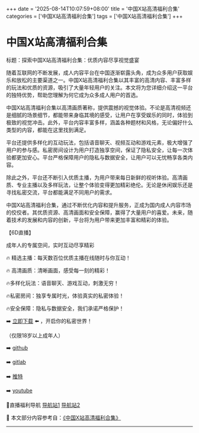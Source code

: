 +++
date = '2025-08-14T10:07:59+08:00'
title = '中国X站高清福利合集'
categories = ['中国X站高清福利合集']
tags = ['中国X站高清福利合集']
+++

# 中国X站高清福利合集

标题：探索中国X站高清福利合集：优质内容尽享视觉盛宴

随着互联网的不断发展，成人内容平台在中国逐渐崭露头角，成为众多用户获取娱乐和放松的主要渠道之一。中国X站高清福利合集以其丰富的高清内容、丰富多样的玩法和优质的资源，吸引了大量年轻用户的关注。本文将为您详细介绍这一平台的独特优势，帮助您理解为何它成为众多成人用户的首选。

中国X站高清福利合集以高清画质著称，提供震撼的视觉体验。不论是高清视频还是细腻的场景细节，都能带来身临其境的感受，让用户在享受娱乐的同时，体验到极致的视觉冲击。此外，平台内容丰富多样，涵盖各种题材和风格，无论偏好什么类型的内容，都能在这里找到满足。

平台还提供多样化的互动玩法，包括语音聊天、视频互动和游戏元素，极大增强了用户的参与感。私密房间设计为用户打造独享空间，保证了隐私安全，让每一次体验都更加安心。平台严格保障用户的隐私与数据安全，让用户可以无忧畅享各类内容。

除此之外，平台还不断引入优质主播，为用户带来每日新鲜的视听体验。高清画质、专业主播以及多样玩法，让整个体验变得更加精彩绝伦。无论是休闲娱乐还是寻找私密交流，平台都能满足不同用户的需求。

中国X站高清福利合集，通过不断优化内容和提升服务，正成为国内成人内容市场的佼佼者。其优质资源、高清画面和安全保障，赢得了大量用户的喜爱。未来，随着技术的发展和内容的创新，平台将为用户带来更加丰富和精彩的体验。

【6D直播】

成年人的专属空间，实时互动尽享精彩

🔥 精选主播：每天数百位优质主播在线随时与你互动！

🔥 高清画质：清晰画面，感受每一刻的精彩！

🔥多样化玩法：语音聊天、游戏互动，刺激无穷！

🔥私密房间：独享专属时光，体验真实的私密体验！

🔥安全保障：隐私与数据安全，我们承诺严格保护！

➡️ [立即下载](https://down123.s3.ap-east-1.amazonaws.com/down/down.html?channelCode=blog) ⬅️ ，开启你的私密世界！

（仅限18岁以上成年人）

➡️ [github](https://aldult-live.github.io/)

➡️ [gitlab](https://seo-09598d.gitlab.io/)

➡️ [推特](https://x.com/wegame33)

➡️ [youtube](https://www.youtube.com/@6Dlive)

🔞直播福利导航 [导航站1](https://webstack-86085a.gitlab.io/) [导航站2](https://onlygit123-2.github.io/)


📘 本文部分内容参考自：[《中国X站高清福利合集》](https://webstack-hugo-18.pages.dev/)

---
